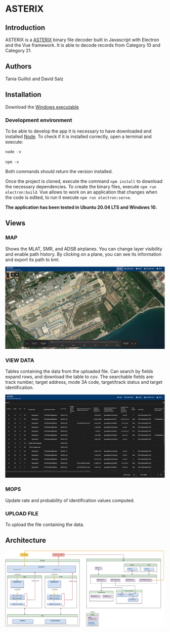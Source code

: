 # ASTERIX

## Introduction

ASTERIX is a [ASTERIX](https://www.eurocontrol.int/asterix) binary file decoder built in Javascript with Electron and the Vue framework. 
It is able to decode records from Category 10 and Category 21.

## Authors

Tania Guillot and David Saiz

## Installation

Download the [Windows executable](https://drive.google.com/file/d/1PU3Qr1bLf0-sZSITEU5x-XWO7nhXVk6i/view?usp=share_link)

### Development environment

To be able to develop the app it is necessary to have downloaded and installed [Node](https://nodejs.org/es/download/). To check if it is installed correctly, open a terminal and execute:

```
node -v

npm -v
```
Both commands should return the version installed.


Once the project is cloned, execute the command `npm install` to download the necessary dependencies. To create the binary files, execute `npm run electron:build`. Vue allows to work on an application that changes when the code is edited, to run it execute `npm run electron:serve`.

**The application has been tested in Ubuntu 20.04 LTS and Windows 10.**


## Views 

### MAP

Shows the MLAT, SMR, and ADSB airplanes. You can change layer visibility and enable path history. 
By clicking on a plane, you can see its information and export its path to kml.

![](docs/map.png)

### VIEW DATA

Tables containing the data from the uploaded file.
Can search by fields expand rows, and download the table to csv. The searchable fields are: track number, target address, mode 3A code, target/track status and target identification.

![](docs/table.png)

### MOPS

Update rate and probability of identification values computed.

### UPLOAD FILE

To upload the file containing the data.


## Architecture

![](docs/Asterix_Diagrams-File%20Architecture.drawio.png)

